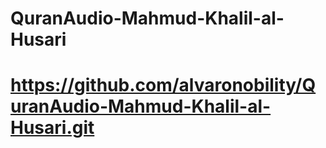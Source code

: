 # QuranAudio-Mahmud-Khalil-al-Husari
# https://github.com/alvaronobility/QuranAudio-Mahmud-Khalil-al-Husari.git
